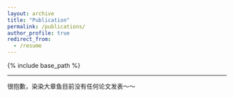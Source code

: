 ```yaml
---
layout: archive
title: "Publication"
permalink: /publications/
author_profile: true
redirect_from:
  - /resume
---
```

{% include base_path %}

---

很抱歉，染染大章鱼目前没有任何论文发表～～
